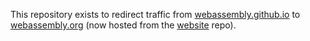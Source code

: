 This repository exists to redirect traffic from [webassembly.github.io](https://webassembly.github.io) to [webassembly.org](https://webassembly.org) (now hosted from the [website](https://github.com/WebAssembly/website) repo).